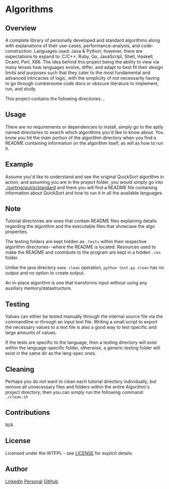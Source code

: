 # Algorithms

Overview
---
A complete library of personally developed and standard algorithms along with 
explanations of their use-cases, performance-analysis, and code-construction.
Languages used: Java & Python; however, there are expectations to expand 
to: C/C++, Ruby, Go, JavaScript, Shell, Haskell, Ocaml, Perl, X86. The 
idea behind this project being the ability to view via many lenses
how languages evolve, differ, and adapt to best fit their design 
limits and purposes such that they cater to the most fundamental 
and advanced intricacies of logic, with the simplicity of not 
necessarily having to go through cumbersome code docs or 
obscure literature to implement, run, and study.

This project contains the following directories...

Usage
---
There are no requirements or dependencies to install, simply go to the aptly 
named directories to search which algorithms you'd like to know about. You 
know you hit the main portion of the algorithm directory when you find a 
README containing information on the algorithm itself, as will as how to 
run it.


Example
---
Assume you'd like to understand and see the original QuickSort algorithm in 
action, and assuming you are in the project folder, you would simply go 
into [./sorting/quick/standard]() and there you will find a README file 
containing information about QuickSort and how to run it in all the 
available languages.

Note
---
Tutorial directories are ones that contain README files explaining details
regarding the algorithm and the executable files that showcase the algo
properties.

The testing folders are kept hidden as `.tests` within their respective 
algorithm directories--where the README is located. Resources used to 
make the README and contribute to the program are kept in a hidden
`.res` folder. 

Unlike the java directory `make clean` operation, `python test.py clean`
has no output and no option to create output.

An in-place algorithm is one that transforms input without using any 
auxiliary memory/datastructure.

Testing
---
Values can either be tested manually through the internal source file via 
the commandline or through an input text file. Writing a small script to 
export the necessary values to a text file is also a good way to test 
specific and large amounts of values. 

If the tests are specific to the language, then a testing directory will
exist within the language-specific folder, otherwise, a generic testing 
folder will exist in the same dir as the lang-spec ones.

Cleaning
---
Perhaps you do not want to clean each tutorial directory individually, 
but remove all unnecessary files and folders within the entire 
Algorithm's project directory; then you can simply run the 
following command: `./clean.sh`

Contributions
---
N/A

License
---
Licensed under the WTFPL - see [LICENSE](./LICENSE) for explicit details.

Author
---
[LinkedIn](https://www.linkedin.com/in/brandonjohnsonxyz/)
[Personal](https://brandonjohnson.life)
[GitHub](https://github.com/bitforce)
<!--
##### shameless plugs
BTC : [16euoYuArXAL2y8kqBgofpvRZ2SevjbqME]()
LTC : [LXU7u4LXBaACBJDEAQoBqipjg5LUzpXxbR]()
DSH : [Xg5Xo39xkiL3Uk8FxUfiHDcmGuANFLovnn]()
DCR : [DsS6rEmn2k2kaLvqgFw2gy5kuQnE3X5jy2D]()

(ANT / EOS / ETH / GNO / GNT / REP)
[0xDB4262baD41150ba2db79441D88Eb99d50c0262b]()

_Not that I expect to make any money off this project, but I am curious to 
see what would happen_.
-->

